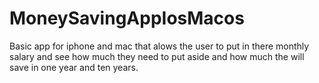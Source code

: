 # MoneySavingAppIosMacos

Basic app for iphone and mac that alows the user to put in there monthly salary and see how much they need to put aside and how much the will save in one year and ten years.
